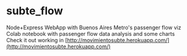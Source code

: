 # subte_flow
Node+Express WebApp with Buenos Aires Metro's passenger flow viz  
Colab notebook with passenger flow data analysis and some charts  
Check it out working in [http://movimientosubte.herokuapp.com/](http://movimientosubte.herokuapp.com/)
